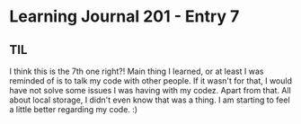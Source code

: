 # Learning Journal 201 - Entry 7

## TIL

I think this is the 7th one right?! Main thing I learned, or at least I was reminded of is to talk my code with other people. If it wasn't for that, I would have not solve some issues I was having with my codez.
Apart from that. All about local storage, I didn't even know that was a thing.
I am starting to feel a little better regarding my code. :)
